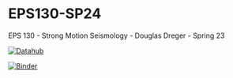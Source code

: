 # EPS130-SP24

EPS 130 - Strong Motion Seismology - Douglas Dreger - Spring 23

[![Datahub](https://img.shields.io/badge/Launch-UCB%20Datahub-blue.svg)](https://datahub.berkeley.edu/hub/user-redirect/git-pull?repo=https%3A%2F%2Fgithub.com%2Fds-modules%2FEPS130-SP24&branch=main&urlpath=tree%2FEPS130-SP24%2FREADME.md)
 
[![Binder](https://mybinder.org/badge_logo.svg)](https://mybinder.org/v2/gh/ds-modules/EPS-130-SP24/main)
